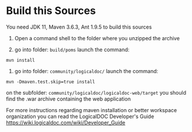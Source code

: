 # Build this Sources

You need JDK 11, Maven 3.6.3, Ant 1.9.5 to build this sources

1. Open a command shell to the folder where you unzipped the archive

1. go into folder: `build/poms`
   launch the command:
``` 
mvn install
```

1. go into folder: `community/logicaldoc/`
   launch the command: 
```
mvn -Dmaven.test.skip=true install
```
   
   on the subfolder: `community/logicaldoc/logicaldoc-web/target`
   you should find the .war archive containing the web application
   

For more instructions regarding maven installation or better workspace organization
you can read the LogicalDOC Developer's Guide
https://wiki.logicaldoc.com/wiki/Developer_Guide